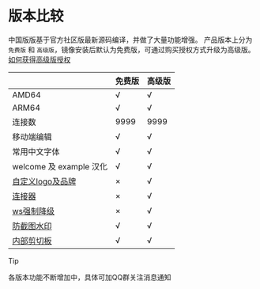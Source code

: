 # 版本比较

中国版版基于官方社区版最新源码编译，并做了大量功能增强。
产品版本上分为 `免费版` 和 `高级版`，镜像安装后默认为免费版，可通过购买授权方式升级为高级版。[如何获得高级版授权](../product/vip.md)


|                                                 | 免费版 | 高级版 |
| ----------------------------------------------- | ------ | ------ |
| AMD64                                           | √      | √      |
| ARM64                                           | √      | √      |
| 连接数                                          | 9999   | 9999   |
| 移动端编辑                                      | √      | √      |
| 常用中文字体                                    | √      | √      |
| welcome 及 example 汉化                         | √      | √      |
| [自定义logo及品牌](../feature/customization.md) | ×      | √      |
| [连接器](../feature/connector.md)               | ×      | √      |
| [ws强制降级](../feature/longpoll.md)            | ×      | √      |
| [防截图水印](../feature/watermark.md)           | √      | √      |
| [内部剪切板](../feature/copyout.md)             | √      | √      |

> [!TIP]
> 各版本功能不断增加中，具体可加QQ群关注消息通知